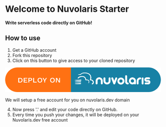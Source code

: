 # Welcome to Nuvolaris Starter 

**Write serverless code directly on GitHub!**

## How to use

1. Get a GitHub account
2. Fork this repository
3. Click on this button to give access to your cloned repository

[<img src="nuvolaris-deploy.png">](https://github.com/apps/gh-nuvolaris-app)

We will setup a free account for you on nuvolaris.dev domain

4. Now press '.' and edit your code directly on GitHub.
5. Every time you push your changes, it will be deployed on your Nuvolaris.dev free account
